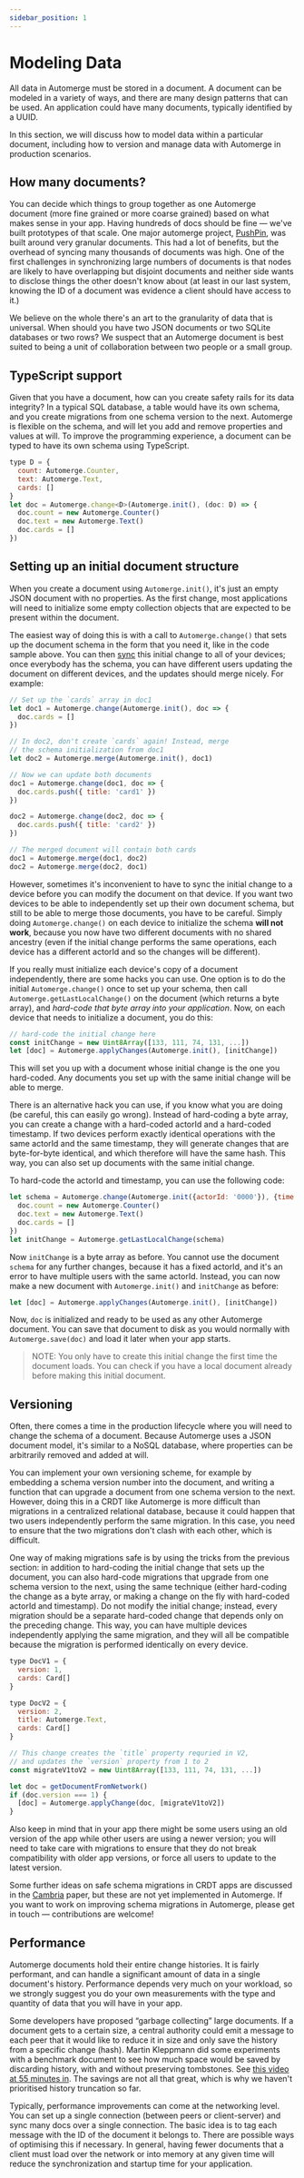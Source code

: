 ```yaml
---
sidebar_position: 1
---
```


# Modeling Data

All data in Automerge must be stored in a document. A document can be modeled in a variety of ways, and there are many design patterns that can be used. An application could have many documents, typically identified by a UUID. 

In this section, we will discuss how to model data within a particular document, including how to version and manage data with Automerge in production scenarios.

## How many documents?

You can decide which things to group together as one Automerge document (more fine grained or more coarse grained) based on what makes sense in your app. Having hundreds of docs should be fine — we've built prototypes of that scale. One major automerge project, [PushPin](https://github.com/automerge/pushpin), was built around very granular documents. This had a lot of benefits, but the overhead of syncing many thousands of documents was high. One of the first challenges in synchronizing large numbers of documents is that nodes are likely to have overlapping but disjoint documents and neither side wants to disclose things the other doesn't know about (at least in our last system, knowing the ID of a document was evidence a client should have access to it.)  

We believe on the whole there's an art to the granularity of data that is universal. When should you have two JSON documents or two SQLite databases or two rows? We suspect that an Automerge document is best suited to being a unit of collaboration between two people or a small group. 


## TypeScript support

Given that you have a document, how can you create safety rails for its data integrity? In a typical SQL database, a table would have its own schema, and you create migrations from one schema version to the next. Automerge is flexible on the schema, and will let you add and remove properties and values at will. To improve the programming experience, a document can be typed to have its own schema using TypeScript.

```js
type D = { 
  count: Automerge.Counter,
  text: Automerge.Text,
  cards: [] 
}
let doc = Automerge.change<D>(Automerge.init(), (doc: D) => {
  doc.count = new Automerge.Counter()
  doc.text = new Automerge.Text()
  doc.cards = []
})
```

## Setting up an initial document structure

When you create a document using `Automerge.init()`, it's just an empty JSON document with no properties. As the first change, most applications will need to initialize some empty collection objects that are expected to be present within the document.

The easiest way of doing this is with a call to `Automerge.change()` that sets up the document schema in the form that you need it, like in the code sample above. You can then [sync](/docs/cookbook/real-time/) this initial change to all of your devices; once everybody has the schema, you can have different users updating the document on different devices, and the updates should merge nicely. For example:

```js
// Set up the `cards` array in doc1
let doc1 = Automerge.change(Automerge.init(), doc => {
  doc.cards = []
})

// In doc2, don't create `cards` again! Instead, merge
// the schema initialization from doc1
let doc2 = Automerge.merge(Automerge.init(), doc1)

// Now we can update both documents
doc1 = Automerge.change(doc1, doc => {
  doc.cards.push({ title: 'card1' })
})

doc2 = Automerge.change(doc2, doc => {
  doc.cards.push({ title: 'card2' })
})

// The merged document will contain both cards
doc1 = Automerge.merge(doc1, doc2)
doc2 = Automerge.merge(doc2, doc1)
```

However, sometimes it's inconvenient to have to sync the initial change to a device before you can modify the document on that device. If you want two devices to be able to independently set up their own document schema, but still to be able to merge those documents, you have to be careful. Simply doing `Automerge.change()` on each device to initialize the schema **will not work**, because you now have two different documents with no shared ancestry (even if the initial change performs the same operations, each device has a different actorId and so the changes will be different).

If you really must initialize each device's copy of a document independently, there are some hacks you can use. One option is to do the initial `Automerge.change()` once to set up your schema, then call `Automerge.getLastLocalChange()` on the document (which returns a byte array), and *hard-code that byte array into your application*. Now, on each device that needs to initialize a document, you do this:

```js
// hard-code the initial change here
const initChange = new Uint8Array([133, 111, 74, 131, ...])
let [doc] = Automerge.applyChanges(Automerge.init(), [initChange])
```

This will set you up with a document whose initial change is the one you hard-coded. Any documents you set up with the same initial change will be able to merge.

There is an alternative hack you can use, if you know what you are doing (be careful, this can easily go wrong). Instead of hard-coding a byte array, you can create a change with a hard-coded actorId and a hard-coded timestamp. If two devices perform exactly identical operations with the same actorId and the same timestamp, they will generate changes that are byte-for-byte identical, and which therefore will have the same hash. This way, you can also set up documents with the same initial change.

To hard-code the actorId and timestamp, you can use the following code:

```js
let schema = Automerge.change(Automerge.init({actorId: '0000'}), {time: 0}, doc => {
  doc.count = new Automerge.Counter()
  doc.text = new Automerge.Text()
  doc.cards = []
})
let initChange = Automerge.getLastLocalChange(schema)
```

Now `initChange` is a byte array as before. You cannot use the document `schema` for any further changes, because it has a fixed actorId, and it's an error to have multiple users with the same actorId. Instead, you can now make a new document with `Automerge.init()` and `initChange` as before:

```js
let [doc] = Automerge.applyChanges(Automerge.init(), [initChange])
```

Now, `doc` is initialized and ready to be used as any other Automerge document. You can save that document to disk as you would normally with `Automerge.save(doc)` and load it later when your app starts.

> NOTE: You only have to create this initial change the first time the document loads. You can check if you have a local document already before making this initial document.

## Versioning

Often, there comes a time in the production lifecycle where you will need to change the schema of a document. Because Automerge uses a JSON document model, it's similar to a NoSQL database, where properties can be arbitrarily removed and added at will. 

You can implement your own versioning scheme, for example by embedding a schema version number into the document, and writing a function that can upgrade a document from one schema version to the next. However, doing this in a CRDT like Automerge is more difficult than migrations in a centralized relational database, because it could happen that two users independently perform the same migration. In this case, you need to ensure that the two migrations don't clash with each other, which is difficult.

One way of making migrations safe is by using the tricks from the previous section: in addition to hard-coding the initial change that sets up the document, you can also hard-code migrations that upgrade from one schema version to the next, using the same technique (either hard-coding the change as a byte array, or making a change on the fly with hard-coded actorId and timestamp). Do not modify the initial change; instead, every migration should be a separate hard-coded change that depends only on the preceding change. This way, you can have multiple devices independently applying the same migration, and they will all be compatible because the migration is performed identically on every device.


```js
type DocV1 = { 
  version: 1,
  cards: Card[]
}

type DocV2 = { 
  version: 2,
  title: Automerge.Text,
  cards: Card[]
}

// This change creates the `title` property requried in V2,
// and updates the `version` property from 1 to 2
const migrateV1toV2 = new Uint8Array([133, 111, 74, 131, ...])

let doc = getDocumentFromNetwork()
if (doc.version === 1) {
  [doc] = Automerge.applyChange(doc, [migrateV1toV2])
}
```

Also keep in mind that in your app there might be some users using an old version of the app while other users are using a newer version; you will need to take care with migrations to ensure that they do not break compatibility with older app versions, or force all users to update to the latest version.

Some further ideas on safe schema migrations in CRDT apps are discussed in the [Cambria](https://www.inkandswitch.com/cambria) paper, but these are not yet implemented in Automerge. If you want to work on improving schema migrations in Automerge, please get in touch — contributions are welcome!

## Performance

Automerge documents hold their entire change histories. It is fairly performant, and can handle a significant amount of data in a single document's history.  Performance depends very much on your workload, so we strongly suggest you do your own measurements with the type and quantity of data that you will have in your app. 

Some developers have proposed “garbage collecting” large documents. If a document gets to a certain size, a central authority could emit a message to each peer that it would like to reduce it in size and only save the history from a specific change (hash). Martin Kleppmann did some experiments with a benchmark document to see how much space would be saved by discarding history, with and without preserving tombstones. See [this video at 55 minutes in](https://youtu.be/x7drE24geUw?t=3289). The savings are not all that great, which is why we haven't prioritised history truncation so far. 

Typically, performance improvements can come at the networking level. You can set up a single connection (between peers or client-server) and sync many docs over a single connection. The basic idea is to tag each message with the ID of the document it belongs to. There are possible ways of optimising this if necessary. In general, having fewer documents that a client must load over the network or into memory at any given time will reduce the synchronization and startup time for your application. 

